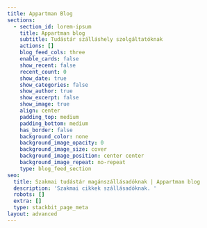 ```yaml
---
title: Appartman Blog
sections:
  - section_id: lorem-ipsum
    title: Appartman blog
    subtitle: Tudástár szálláshely szolgáltatóknak
    actions: []
    blog_feed_cols: three
    enable_cards: false
    show_recent: false
    recent_count: 0
    show_date: true
    show_categories: false
    show_author: true
    show_excerpt: false
    show_image: true
    align: center
    padding_top: medium
    padding_bottom: medium
    has_border: false
    background_color: none
    background_image_opacity: 0
    background_image_size: cover
    background_image_position: center center
    background_image_repeat: no-repeat
    type: blog_feed_section
seo:
  title: Szakmai tudástár magánszállásadóknak | Appartman blog
  description: 'Szakmai cikkek szállásadóknak. '
  robots: []
  extra: []
  type: stackbit_page_meta
layout: advanced
---
```

